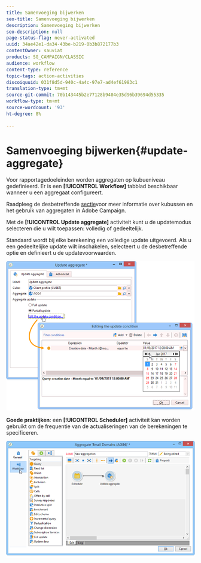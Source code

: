 ```yaml
---
title: Samenvoeging bijwerken
seo-title: Samenvoeging bijwerken
description: Samenvoeging bijwerken
seo-description: null
page-status-flag: never-activated
uuid: 34ae42e1-da34-43be-b219-0b3b872177b3
contentOwner: sauviat
products: SG_CAMPAIGN/CLASSIC
audience: workflow
content-type: reference
topic-tags: action-activities
discoiquuid: 031f8d5d-940c-4a4c-97e7-ad4ef61983c1
translation-type: tm+mt
source-git-commit: 70b143445b2e77128b9404e35d96b39694d55335
workflow-type: tm+mt
source-wordcount: '93'
ht-degree: 8%

---
```



# Samenvoeging bijwerken{#update-aggregate}

Voor rapportagedoeleinden worden aggregaten op kubueniveau gedefinieerd. Er is een **[!UICONTROL Workflow]** tabblad beschikbaar wanneer u een aggregaat configureert.

Raadpleeg de desbetreffende [sectie](../../reporting/using/concepts-and-methodology.md#calculating-and-using-aggregates)voor meer informatie over kubussen en het gebruik van aggregaten in Adobe Campaign.

Met de **[!UICONTROL Update aggregate]** activiteit kunt u de updatemodus selecteren die u wilt toepassen: volledig of gedeeltelijk.

Standaard wordt bij elke berekening een volledige update uitgevoerd. Als u een gedeeltelijke update wilt inschakelen, selecteert u de desbetreffende optie en definieert u de updatevoorwaarden.

![](assets/s_advuser_cube_agregate_05.png)

**Goede praktijken**: een **[!UICONTROL Scheduler]** activiteit kan worden gebruikt om de frequentie van de actualiseringen van de berekeningen te specificeren.

![](assets/s_advuser_cube_agregate_04.png)

